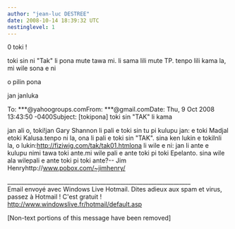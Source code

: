 ```yaml
---
author: "jean-luc DESTREE"
date: 2008-10-14 18:39:32 UTC
nestinglevel: 1
---
```

0 toki !  
  
toki sin ni "Tak" li pona mute tawa mi. li sama lili mute TP. tenpo lili kama la, mi wile sona e ni  
  
o pilin pona  
  
jan janluka  
  
  
  
To: \*\*\*@yahoogroups.comFrom: \*\*\*@gmail.comDate: Thu, 9 Oct 2008 13:43:50 -0400Subject: \[tokipona\] toki sin "TAK" li kama  
  
  
  
  
jan ali o, toki!jan Gary Shannon li pali e toki sin tu pi kulupu jan: e toki Madjal etoki Kalusa.tenpo ni la, ona li pali e toki sin "TAK". sina ken lukin e tokiInli la, o lukin:http://fiziwig.com/tak/tak01.htmlona li wile e ni: jan li ante e kulupu nimi tawa toki ante.mi wile pali e ante toki pi toki Epelanto. sina wile ala wilepali e ante toki pi toki ante?-- Jim Henryhttp://www.pobox.com/~jimhenry/  
  
  
  
  
  
\_\_\_\_\_\_\_\_\_\_\_\_\_\_\_\_\_\_\_\_\_\_\_\_\_\_\_\_\_\_\_\_\_\_\_\_\_\_\_\_\_\_\_\_\_\_\_\_\_\_\_\_\_\_\_\_\_\_\_\_\_\_\_\_\_  
Email envoyé avec Windows Live Hotmail. Dites adieux aux spam et virus, passez à Hotmail ! C'est gratuit !  
http://www.windowslive.fr/hotmail/default.asp  
  
\[Non-text portions of this message have been removed\]